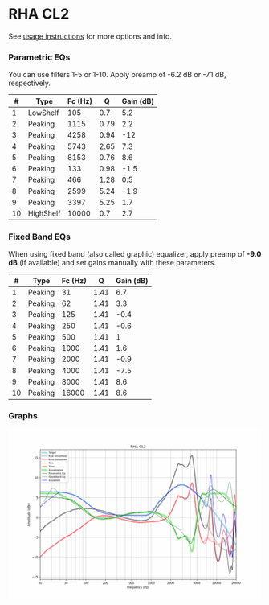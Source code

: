 # RHA CL2
See [usage instructions](https://github.com/jaakkopasanen/AutoEq#usage) for more options and info.

### Parametric EQs
You can use filters 1-5 or 1-10. Apply preamp of -6.2 dB or -7.1 dB, respectively.

|   # | Type      |   Fc (Hz) |    Q |   Gain (dB) |
|-----|-----------|-----------|------|-------------|
|   1 | LowShelf  |       105 | 0.7  |         5.2 |
|   2 | Peaking   |      1115 | 0.79 |         2.2 |
|   3 | Peaking   |      4258 | 0.94 |       -12   |
|   4 | Peaking   |      5743 | 2.65 |         7.3 |
|   5 | Peaking   |      8153 | 0.76 |         8.6 |
|   6 | Peaking   |       133 | 0.98 |        -1.5 |
|   7 | Peaking   |       466 | 1.28 |         0.5 |
|   8 | Peaking   |      2599 | 5.24 |        -1.9 |
|   9 | Peaking   |      3397 | 5.25 |         1.7 |
|  10 | HighShelf |     10000 | 0.7  |         2.7 |

### Fixed Band EQs
When using fixed band (also called graphic) equalizer, apply preamp of **-9.0 dB** (if available) and set gains manually with these parameters.

|   # | Type    |   Fc (Hz) |    Q |   Gain (dB) |
|-----|---------|-----------|------|-------------|
|   1 | Peaking |        31 | 1.41 |         6.7 |
|   2 | Peaking |        62 | 1.41 |         3.3 |
|   3 | Peaking |       125 | 1.41 |        -0.4 |
|   4 | Peaking |       250 | 1.41 |        -0.6 |
|   5 | Peaking |       500 | 1.41 |         1   |
|   6 | Peaking |      1000 | 1.41 |         1.6 |
|   7 | Peaking |      2000 | 1.41 |        -0.9 |
|   8 | Peaking |      4000 | 1.41 |        -7.5 |
|   9 | Peaking |      8000 | 1.41 |         8.6 |
|  10 | Peaking |     16000 | 1.41 |         8.6 |

### Graphs
![](./RHA%20CL2.png)
